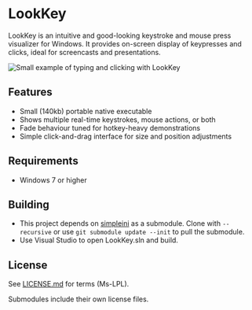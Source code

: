 # LookKey

LookKey is an intuitive and good-looking keystroke and mouse press visualizer for Windows.
It provides on-screen display of keypresses and clicks, ideal for screencasts and presentations.

![Small example of typing and clicking with LookKey](https://github.com/leokoppel/lookkey/raw/master/example.gif)

## Features
* Small (140kb) portable native executable
* Shows multiple real-time keystrokes, mouse actions, or both
* Fade behaviour tuned for hotkey-heavy demonstrations
* Simple click-and-drag interface for size and position adjustments

## Requirements
* Windows 7 or higher

## Building
* This project depends on [simpleini](http://github.com/brofield/simpleini) as a submodule. Clone with `--recursive` or use `git submodule update --init` to pull the submodule.
* Use Visual Studio to open LookKey.sln and build.

## License
See [LICENSE.md](LICENSE.md) for terms (Ms-LPL).

Submodules include their own license files.
